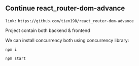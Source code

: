 ## Continue  react_router-dom-advance

`link:` `https://github.com/tien198/react_router-dom-advance`

Project contain both backend & frontend

We can install concurrency both using concurrency library:

`npm i`

`npm start`